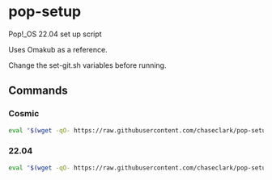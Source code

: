 # pop-setup

Pop!\_OS 22.04 set up script

Uses Omakub as a reference.

Change the set-git.sh variables before running.

## Commands

### Cosmic

```sh
eval "$(wget -qO- https://raw.githubusercontent.com/chaseclark/pop-setup/main/boot.sh)"
```

### 22.04

```sh
eval "$(wget -qO- https://raw.githubusercontent.com/chaseclark/pop-setup/22-04/boot.sh)"
```
